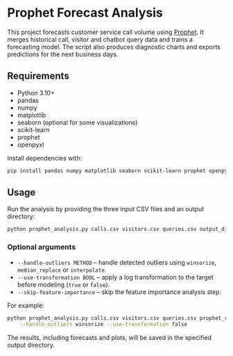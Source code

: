 # Prophet Forecast Analysis

This project forecasts customer service call volume using [Prophet](https://github.com/facebook/prophet). It merges historical call, visitor and chatbot query data and trains a forecasting model. The script also produces diagnostic charts and exports predictions for the next business days.

## Requirements

- Python 3.10+
- pandas
- numpy
- matplotlib
- seaborn (optional for some visualizations)
- scikit-learn
- prophet
- openpyxl

Install dependencies with:

```bash
pip install pandas numpy matplotlib seaborn scikit-learn prophet openpyxl
```

## Usage

Run the analysis by providing the three input CSV files and an output directory:

```bash
python prophet_analysis.py calls.csv visitors.csv queries.csv output_dir
```

### Optional arguments

- `--handle-outliers METHOD` – handle detected outliers using `winsorize`, `median_replace` or `interpolate`.
- `--use-transformation BOOL` – apply a log transformation to the target before modeling (`true` or `false`).
- `--skip-feature-importance` – skip the feature importance analysis step.

For example:

```bash
python prophet_analysis.py calls.csv visitors.csv queries.csv prophet_results \
    --handle-outliers winsorize --use-transformation false
```

The results, including forecasts and plots, will be saved in the specified output directory.
